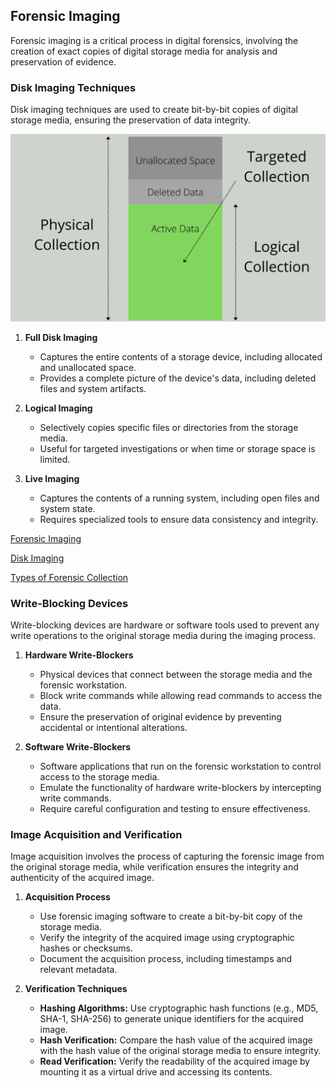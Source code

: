 ## Forensic Imaging

Forensic imaging is a critical process in digital forensics, involving the creation of exact copies of digital storage media for analysis and preservation of evidence.

### Disk Imaging Techniques

Disk imaging techniques are used to create bit-by-bit copies of digital storage media, ensuring the preservation of data integrity.

![alt text](img/P1.png)

1. **Full Disk Imaging**
   - Captures the entire contents of a storage device, including allocated and unallocated space.
   - Provides a complete picture of the device's data, including deleted files and system artifacts.

2. **Logical Imaging**
   - Selectively copies specific files or directories from the storage media.
   - Useful for targeted investigations or when time or storage space is limited.

3. **Live Imaging**
   - Captures the contents of a running system, including open files and system state.
   - Requires specialized tools to ensure data consistency and integrity.


[Forensic Imaging](https://www.techtarget.com/whatis/definition/forensic-image)

[Disk Imaging](https://ctf101.org/forensics/what-is-disk-imaging/)

[Types of Forensic Collection](https://percipient.co/overview-the-three-types-of-forensic-collections-physical-vs-logical-vs-targeted/)

### Write-Blocking Devices

Write-blocking devices are hardware or software tools used to prevent any write operations to the original storage media during the imaging process.

1. **Hardware Write-Blockers**
   - Physical devices that connect between the storage media and the forensic workstation.
   - Block write commands while allowing read commands to access the data.
   - Ensure the preservation of original evidence by preventing accidental or intentional alterations.

2. **Software Write-Blockers**
   - Software applications that run on the forensic workstation to control access to the storage media.
   - Emulate the functionality of hardware write-blockers by intercepting write commands.
   - Require careful configuration and testing to ensure effectiveness.

### Image Acquisition and Verification

Image acquisition involves the process of capturing the forensic image from the original storage media, while verification ensures the integrity and authenticity of the acquired image.

1. **Acquisition Process**
   - Use forensic imaging software to create a bit-by-bit copy of the storage media.
   - Verify the integrity of the acquired image using cryptographic hashes or checksums.
   - Document the acquisition process, including timestamps and relevant metadata.

2. **Verification Techniques**
   - **Hashing Algorithms:** Use cryptographic hash functions (e.g., MD5, SHA-1, SHA-256) to generate unique identifiers for the acquired image.
   - **Hash Verification:** Compare the hash value of the acquired image with the hash value of the original storage media to ensure integrity.
   - **Read Verification:** Verify the readability of the acquired image by mounting it as a virtual drive and accessing its contents.
